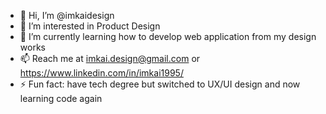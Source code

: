 - 👋 Hi, I’m @imkaidesign
- 👀 I’m interested in Product Design
- 🌱 I’m currently learning how to develop web application from my design works
- 📫 Reach me at imkai.design@gmail.com or https://www.linkedin.com/in/imkai1995/
- ⚡ Fun fact: have tech degree but switched to UX/UI design and now learning code again

<!---
imkaidesign/imkaidesign is a ✨ special ✨ repository because its `README.md` (this file) appears on your GitHub profile.
You can click the Preview link to take a look at your changes.
--->
